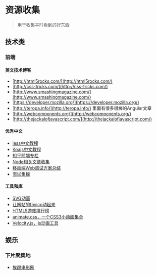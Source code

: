 # 资源收集

> 用于收集平时看到的好东西

## 技术类

### 前端

#### 英文技术博客

* [http://html5rocks.com/](http://html5rocks.com/)
* [http://css-tricks.com/](http://css-tricks.com/)
* [http://www.smashingmagazine.com/](http://www.smashingmagazine.com/)
* [https://developer.mozilla.org/](https://developer.mozilla.org/)
* [http://teropa.info/](http://teropa.info/) 里面有很多很棒的Angular文章
* [http://webcomponents.org/](http://webcomponents.org/) 
* [http://thejackalofjavascript.com/](http://thejackalofjavascript.com/)

#### 优秀中文

* [less中文教程](http://less.bootcss.com/)
* [Koajs中文教程](http://koa.rednode.cn/)
* [知乎前端专栏](http://zhuanlan.zhihu.com/FrontendMagazine)
* [Node相关文章收集](https://github.com/dailyNode/node-daily)
* [移动端Web调试方案总结](http://yujiangshui.com/multidevice-frontend-debug/)
* [面试集锦](http://segmentfault.com/blog/trigkit4/1190000002562454?utm_source=Weibo&utm_medium=shareLink&utm_campaign=socialShare)

#### 工具和库

* [SVG动画](http://maxwellito.github.io/vivus/)
* [让网站的favico动起来](http://lab.ejci.net/favico.js/)
* [HTML5游戏排行榜](http://html5gameengine.com/)
* [animate.css，一个CSS3小动画集合](http://daneden.github.io/animate.css/)
* [Velocity.js，js动画工具](http://julian.com/research/velocity/)

## 娱乐

### 下片聚集地

* [挨踢电影网](http://www.itosx.com/)